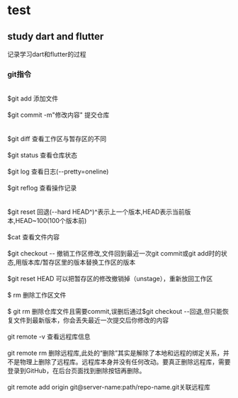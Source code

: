 # test
<h2>study dart and flutter</h2>
记录学习dart和flutter的过程
<h3>git指令</h3>
<br>$git add 添加文件</br>
<br>$git commit -m"修改内容" 提交仓库</br></br>
<br>$git diff 查看工作区与暂存区的不同</br>
<br>$git status 查看仓库状态</br>
<br>$git log 查看日志(--pretty=oneline)</br>
<br>$git reflog 查看操作记录</br></br>
<br>$git reset 回退(--hard HEAD^)^表示上一个版本,HEAD表示当前版本,HEAD~100(100个版本前)</br>
<br>$cat <filename> 查看文件内容</br>
<br>$git checkout -- <filename> 撤销工作区修改,文件回到最近一次git commit或git add时的状态,用版本库/暂存区里的版本替换工作区的版本</br>
<br>$git reset HEAD <file>可以把暂存区的修改撤销掉（unstage），重新放回工作区</br>
<br>$ rm <filename> 删除工作区文件</br>
<br>$ git rm <filename>删除仓库文件且需要commit,误删后通过$git checkout --<filename>回退,但只能恢复文件到最新版本，你会丢失最近一次提交后你修改的内容</br>
<br>git remote -v 查看远程库信息</br>
<br>git remote rm <name> 删除远程库,此处的“删除”其实是解除了本地和远程的绑定关系，并不是物理上删除了远程库。远程库本身并没有任何改动。要真正删除远程库，需要登录到GitHub，在后台页面找到删除按钮再删除。</br>
<br>git remote add origin git@server-name:path/repo-name.git关联远程库</br>
<br></br>
<br></br>
<br></br>
<br></br>
<br></br>
<br></br>
